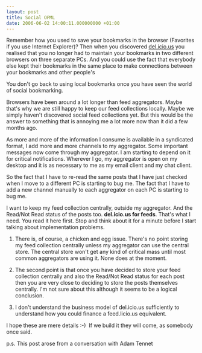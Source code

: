 ```yaml
---
layout: post
title: Social OPML
date: 2006-06-02 14:00:11.000000000 +01:00
---
```

Remember how you used to save your bookmarks in the browser (Favorites if you use Internet Explorer)? Then when you discovered <a target="_blank" href="https://del.icio.us">del.icio.us</a> you realised that you no longer had to maintain your bookmarks in two different browsers on three separate PCs. And you could use the fact that everybody else kept their bookmarks in the same place to make connections between your bookmarks and other people's

You don't go back to using local bookmarks once you have seen the world of social bookmarking.

Browsers have been around a lot longer than feed aggregators. Maybe that's why we are still happy to keep our feed collections locally. Maybe we simply haven't discovered social feed collections yet. But this would be the answer to something that is annoying me a lot more now than it did a few months ago.

As more and more of the information I consume is available in a syndicated format, I add more and more channels to my aggregator. Some important messages now come through my aggregator. I am starting to depend on it for critical notifications. Wherever I go, my aggregator is open on my desktop and it is as necessary to me as my email client and my chat client.

So the fact that I have to re-read the same posts that I have just checked when I move to a different PC is starting to bug me. The fact that I have to add a new channel manually to each aggregator on each PC is starting to bug me.

I want to keep my feed collection centrally, outside my aggregator. And the Read/Not Read status of the posts too. <strong>del.icio.us for feeds</strong>. That's what I need. You read it here first. Stop and think about it for a minute before I start talking about implementation problems.

1. There is, of course, a chicken and egg issue. There's no point storing my feed collection centrally unless my aggregator can use the central store. The central store won't get any kind of critical mass until most common aggregators are using it. None does at the moment.

2. The second point is that once you have decided to store your feed collection centrally and also the Read/Not Read status for each post then you are very close to deciding to store the posts themselves centrally. I'm not sure about this although it seems to be a logical conclusion.

3. I don't understand the business model of del.icio.us sufficiently to understand how you could finance a feed.licio.us equivalent.

I hope these are mere details :-)  If we build it they will come, as somebody once said.

p.s. This post arose from a conversation with Adam Tennet
